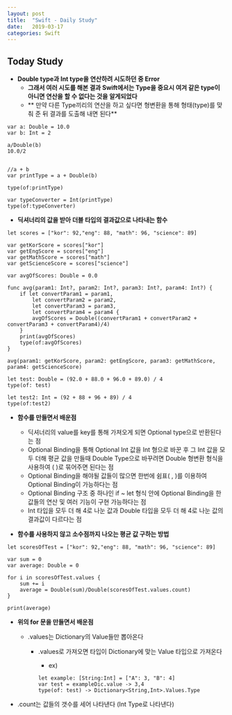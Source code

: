 ```yaml
---
layout: post
title:  "Swift - Daily Study"
date:   2019-03-17
categories: Swift
---
```


## Today Study

- **Double type과 Int type을 연산하려 시도하던 중 Error**
    - **그래서 여러 시도를 해본 결과 Swift에서는 Type을 중요시 여겨 같은 type이 아니면 연산을 할 수 없다는 것을 알게되었다**
    - ** 만약 다른 Type끼리의 연산을 하고 싶다면 형변환을 통해 형태(type)를 맞춰 준 뒤 결과를 도출해 내면 된다**

```
var a: Double = 10.0
var b: Int = 2

a/Double(b)
10.0/2


//a + b
var printType = a + Double(b)

type(of:printType)

var typeConverter = Int(printType)
type(of:typeConverter)
```

- **딕셔너리의 값을 받아 더블 타입의 결과값으로 나타내는 함수**

```
let scores = ["kor": 92,"eng": 88, "math": 96, "science": 89]

var getKorScore = scores["kor"]
var getEngScore = scores["eng"]
var getMathScore = scores["math"]
var getScienceScore = scores["science"]

var avgOfScores: Double = 0.0

func avg(param1: Int?, param2: Int?, param3: Int?, param4: Int?) {
    if let convertParam1 = param1,
        let convertParam2 = param2,
        let convertParam3 = param3,
        let convertParam4 = param4 {
        avgOfScores = Double((convertParam1 + convertParam2 + convertParam3 + convertParam4)/4)
    }
    print(avgOfScores)
    type(of:avgOfScores)
}

avg(param1: getKorScore, param2: getEngScore, param3: getMathScore, param4: getScienceScore)

let test: Double = (92.0 + 88.0 + 96.0 + 89.0) / 4
type(of: test)

let test2: Int = (92 + 88 + 96 + 89) / 4
type(of:test2)
```

- **함수를 만들면서 배운점**
    - 딕셔너리의 value를 key를 통해 가져오게 되면 Optional type으로 반환된다는 점
    - Optional Binding을 통해 Optional Int 값을 Int 형으로 바꾼 후 그 Int 값을 모두 더해 평균 값을 만들때 Double Type으로 바꾸려면 Double 형변환 형식을 사용하여 ( )로 묶어주면 된다는 점
    - Optional Binding을 해야될 값들이 많으면 한번에 쉼표( , )를 이용하여 Optional Binding이 가능하다는 점
    - Optional Binding 구조 중 하나인 if ~ let 형식 안에 Optional Binding을 한 값들의 연산 및 여러 기능이 구현 가능하다는 점
    - Int 타입을 모두 더 해 4로 나눈 값과 Double 타입을 모두 더 해 4로 나눈 값의 결과값이 다르다는 점

- **함수를 사용하지 않고 소수점까지 나오는 평균 값 구하는 방법**

```
let scoresOfTest = ["kor": 92,"eng": 88, "math": 96, "science": 89]

var sum = 0
var average: Double = 0

for i in scoresOfTest.values {
    sum += i
    average = Double(sum)/Double(scoresOfTest.values.count)
}

print(average)
```

- **위의 for 문을 만들면서 배운점**
    - .values는 Dictionary의 Value들만 뽑아온다
        - .values로 가져오면 타입이 Dictionary에 맞는 Value 타입으로 가져온다
            - ex)
            
            ```
            let example: [String:Int] = ["A": 3, "B": 4]
            var test = exampleDic.value -> 3,4
            type(of: test) -> Dictionary<String,Int>.Values.Type
            ```
            
- .count는 값들의 갯수를 세어 나타낸다 (Int Type로 나타낸다)
